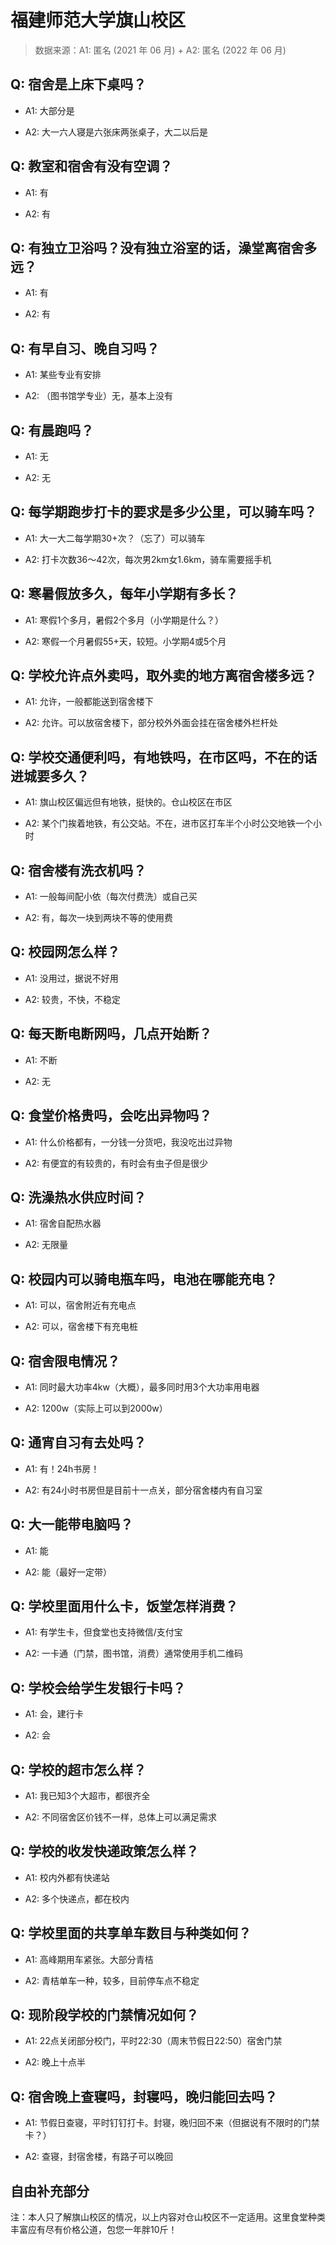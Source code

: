 # 福建师范大学旗山校区

> 数据来源：A1: 匿名 (2021 年 06 月) + A2: 匿名 (2022 年 06 月)

## Q: 宿舍是上床下桌吗？

- A1: 大部分是

- A2: 大一六人寝是六张床两张桌子，大二以后是

## Q: 教室和宿舍有没有空调？

- A1: 有

- A2: 有

## Q: 有独立卫浴吗？没有独立浴室的话，澡堂离宿舍多远？

- A1: 有

- A2: 有

## Q: 有早自习、晚自习吗？

- A1: 某些专业有安排

- A2: （图书馆学专业）无，基本上没有

## Q: 有晨跑吗？

- A1: 无

- A2: 无

## Q: 每学期跑步打卡的要求是多少公里，可以骑车吗？

- A1: 大一大二每学期30+次？（忘了）可以骑车

- A2: 打卡次数36～42次，每次男2km女1.6km，骑车需要摇手机

## Q: 寒暑假放多久，每年小学期有多长？

- A1: 寒假1个多月，暑假2个多月（小学期是什么？）

- A2: 寒假一个月暑假55+天，较短。小学期4或5个月

## Q: 学校允许点外卖吗，取外卖的地方离宿舍楼多远？

- A1: 允许，一般都能送到宿舍楼下

- A2: 允许。可以放宿舍楼下，部分校外外面会挂在宿舍楼外栏杆处

## Q: 学校交通便利吗，有地铁吗，在市区吗，不在的话进城要多久？

- A1: 旗山校区偏远但有地铁，挺快的。仓山校区在市区

- A2: 某个门挨着地铁，有公交站。不在，进市区打车半个小时公交地铁一个小时

## Q: 宿舍楼有洗衣机吗？

- A1: 一般每间配小依（每次付费洗）或自己买

- A2: 有，每次一块到两块不等的使用费

## Q: 校园网怎么样？

- A1: 没用过，据说不好用

- A2: 较贵，不快，不稳定

## Q: 每天断电断网吗，几点开始断？

- A1: 不断

- A2: 无

## Q: 食堂价格贵吗，会吃出异物吗？

- A1: 什么价格都有，一分钱一分货吧，我没吃出过异物

- A2: 有便宜的有较贵的，有时会有虫子但是很少

## Q: 洗澡热水供应时间？

- A1: 宿舍自配热水器

- A2: 无限量

## Q: 校园内可以骑电瓶车吗，电池在哪能充电？

- A1: 可以，宿舍附近有充电点

- A2: 可以，宿舍楼下有充电桩

## Q: 宿舍限电情况？

- A1: 同时最大功率4kw（大概），最多同时用3个大功率用电器

- A2: 1200w（实际上可以到2000w）

## Q: 通宵自习有去处吗？

- A1: 有！24h书房！

- A2: 有24小时书房但是目前十一点关，部分宿舍楼内有自习室

## Q: 大一能带电脑吗？

- A1: 能

- A2: 能（最好一定带）

## Q: 学校里面用什么卡，饭堂怎样消费？

- A1: 有学生卡，但食堂也支持微信/支付宝

- A2: 一卡通（门禁，图书馆，消费）通常使用手机二维码

## Q: 学校会给学生发银行卡吗？

- A1: 会，建行卡

- A2: 会

## Q: 学校的超市怎么样？

- A1: 我已知3个大超市，都很齐全

- A2: 不同宿舍区价钱不一样，总体上可以满足需求

## Q: 学校的收发快递政策怎么样？

- A1: 校内外都有快递站

- A2: 多个快递点，都在校内

## Q: 学校里面的共享单车数目与种类如何？

- A1: 高峰期用车紧张。大部分青桔

- A2: 青桔单车一种，较多，目前停车点不稳定

## Q: 现阶段学校的门禁情况如何？

- A1: 22点关闭部分校门，平时22:30（周末节假日22:50）宿舍门禁

- A2: 晚上十点半

## Q: 宿舍晚上查寝吗，封寝吗，晚归能回去吗？

- A1: 节假日查寝，平时钉钉打卡。封寝，晚归回不来（但据说有不限时的门禁卡？）

- A2: 查寝，封宿舍楼，有路子可以晚回

## 自由补充部分

注：本人只了解旗山校区的情况，以上内容对仓山校区不一定适用。这里食堂种类丰富应有尽有价格公道，包您一年胖10斤！